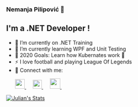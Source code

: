 ### Nemanja Pilipović 👋
## I'm a .NET Developer !
- 🔭 I’m currently on .NET Training
- 🌱 I’m currently learning WPF and Unit Testing
- 🥅 2020 Goals: Learn how Kubernates work 🤣
- ⚡ I love football and playing League Of Legends
- 🔎  Connect with me: <p>
  <a href="https://www.linkedin.com/in/nemanja-pilipovic/">
    <img src="https://img.icons8.com/ios-filled/256/000000/linkedin.svg" width="26px"/>
  </a>
  &emsp;
  <a href="https://dev.to/trbuhozborac">
    <img src="https://camo.githubusercontent.com/6bc5e62e0bf5e21ab8054b731540529bbc8e01b3/68747470733a2f2f6432666c746978307632653073622e636c6f756466726f6e742e6e65742f6465762d62616467652e737667" width="24px"/>
  </a>
  &emsp;
    <a href= "https://www.instagram.com/trbuhozborac/">
    <img src="https://img.icons8.com/ios-glyphs/256/000000/instagram-new.svg" width="28px"/>
  </a>
  &emsp;
</p>

<p>
  <a href="https://github.com/puf17640" class="rich-diff-level-one">
    <img src="https://github-readme-stats.vercel.app/api?username=trbuhozborac&title_color=333&text_color=777" alt="Julian's Stats" >
  </a>
</p>



